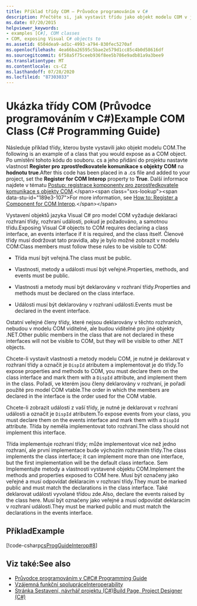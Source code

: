```yaml
---
title: Příklad třídy COM – Průvodce programováním v C#
description: Přečtěte si, jak vystavit třídu jako objekt modelu COM v jazyce C#. Tento příklad přidá kód do souboru. cs do projektu a nastaví registraci pro vlastnost Interop modelu COM.
ms.date: 07/20/2015
helpviewer_keywords:
- examples [C#], COM classes
- COM, exposing Visual C# objects to
ms.assetid: 6504dea9-ad1c-4993-a794-830fec5270af
ms.openlocfilehash: 4ea66ba26595c5bae2e579d1cc85c4b0d58616df
ms.sourcegitcommit: 6f58a5f75ceeb936f8ee5b786e9adb81a9a3bee9
ms.translationtype: MT
ms.contentlocale: cs-CZ
ms.lasthandoff: 07/28/2020
ms.locfileid: "87303033"
---
```

# <a name="example-com-class-c-programming-guide"></a><span data-ttu-id="189e3-104">Ukázka třídy COM (Průvodce programováním v C#)</span><span class="sxs-lookup"><span data-stu-id="189e3-104">Example COM Class (C# Programming Guide)</span></span>
<span data-ttu-id="189e3-105">Následuje příklad třídy, kterou byste vystavili jako objekt modelu COM.</span><span class="sxs-lookup"><span data-stu-id="189e3-105">The following is an example of a class that you would expose as a COM object.</span></span> <span data-ttu-id="189e3-106">Po umístění tohoto kódu do souboru. cs a jeho přidání do projektu nastavte vlastnost **Register pro zprostředkovatele komunikace s objekty COM** na **hodnotu true**.</span><span class="sxs-lookup"><span data-stu-id="189e3-106">After this code has been placed in a .cs file and added to your project, set the **Register for COM Interop** property to **True**.</span></span> <span data-ttu-id="189e3-107">Další informace najdete v tématu [Postup: registrace komponenty pro zprostředkovatele komunikace s objekty COM](https://docs.microsoft.com/previous-versions/visualstudio/visual-studio-2010/w29wacsy(v=vs.100)).</span><span class="sxs-lookup"><span data-stu-id="189e3-107">For more information, see [How to: Register a Component for COM Interop](https://docs.microsoft.com/previous-versions/visualstudio/visual-studio-2010/w29wacsy(v=vs.100)).</span></span>
  
 <span data-ttu-id="189e3-108">Vystavení objektů jazyka Visual C# pro model COM vyžaduje deklaraci rozhraní třídy, rozhraní události, pokud je požadováno, a samotnou třídu.</span><span class="sxs-lookup"><span data-stu-id="189e3-108">Exposing Visual C# objects to COM requires declaring a class interface, an events interface if it is required, and the class itself.</span></span> <span data-ttu-id="189e3-109">Členové třídy musí dodržovat tato pravidla, aby je bylo možné zobrazit v modelu COM:</span><span class="sxs-lookup"><span data-stu-id="189e3-109">Class members must follow these rules to be visible to COM:</span></span>  
  
- <span data-ttu-id="189e3-110">Třída musí být veřejná.</span><span class="sxs-lookup"><span data-stu-id="189e3-110">The class must be public.</span></span>  
  
- <span data-ttu-id="189e3-111">Vlastnosti, metody a události musí být veřejné.</span><span class="sxs-lookup"><span data-stu-id="189e3-111">Properties, methods, and events must be public.</span></span>  
  
- <span data-ttu-id="189e3-112">Vlastnosti a metody musí být deklarovány v rozhraní třídy.</span><span class="sxs-lookup"><span data-stu-id="189e3-112">Properties and methods must be declared on the class interface.</span></span>  
  
- <span data-ttu-id="189e3-113">Události musí být deklarovány v rozhraní události.</span><span class="sxs-lookup"><span data-stu-id="189e3-113">Events must be declared in the event interface.</span></span>  
  
 <span data-ttu-id="189e3-114">Ostatní veřejné členy třídy, které nejsou deklarovány v těchto rozhraních, nebudou v modelu COM viditelné, ale budou viditelné pro jiné objekty .NET.</span><span class="sxs-lookup"><span data-stu-id="189e3-114">Other public members in the class that are not declared in these interfaces will not be visible to COM, but they will be visible to other .NET objects.</span></span>  
  
 <span data-ttu-id="189e3-115">Chcete-li vystavit vlastnosti a metody modelu COM, je nutné je deklarovat v rozhraní třídy a označit je `DispId` atributem a implementovat je do třídy.</span><span class="sxs-lookup"><span data-stu-id="189e3-115">To expose properties and methods to COM, you must declare them on the class interface and mark them with a `DispId` attribute, and implement them in the class.</span></span> <span data-ttu-id="189e3-116">Pořadí, ve kterém jsou členy deklarovány v rozhraní, je pořadí použité pro model COM vtable.</span><span class="sxs-lookup"><span data-stu-id="189e3-116">The order in which the members are declared in the interface is the order used for the COM vtable.</span></span>  
  
 <span data-ttu-id="189e3-117">Chcete-li zobrazit události z vaší třídy, je nutné je deklarovat v rozhraní události a označit je `DispId` atributem.</span><span class="sxs-lookup"><span data-stu-id="189e3-117">To expose events from your class, you must declare them on the events interface and mark them with a `DispId` attribute.</span></span> <span data-ttu-id="189e3-118">Třída by neměla implementovat toto rozhraní.</span><span class="sxs-lookup"><span data-stu-id="189e3-118">The class should not implement this interface.</span></span>  
  
 <span data-ttu-id="189e3-119">Třída implementuje rozhraní třídy; může implementovat více než jedno rozhraní, ale první implementace bude výchozím rozhraním třídy.</span><span class="sxs-lookup"><span data-stu-id="189e3-119">The class implements the class interface; it can implement more than one interface, but the first implementation will be the default class interface.</span></span> <span data-ttu-id="189e3-120">Sem Implementujte metody a vlastnosti vystavené objektu COM.</span><span class="sxs-lookup"><span data-stu-id="189e3-120">Implement the methods and properties exposed to COM here.</span></span> <span data-ttu-id="189e3-121">Musí být označeny jako veřejné a musí odpovídat deklaracím v rozhraní třídy.</span><span class="sxs-lookup"><span data-stu-id="189e3-121">They must be marked public and must match the declarations in the class interface.</span></span> <span data-ttu-id="189e3-122">Také deklarovat události vyvolané třídou zde.</span><span class="sxs-lookup"><span data-stu-id="189e3-122">Also, declare the events raised by the class here.</span></span> <span data-ttu-id="189e3-123">Musí být označeny jako veřejné a musí odpovídat deklaracím v rozhraní události.</span><span class="sxs-lookup"><span data-stu-id="189e3-123">They must be marked public and must match the declarations in the events interface.</span></span>  
  
## <a name="example"></a><span data-ttu-id="189e3-124">Příklad</span><span class="sxs-lookup"><span data-stu-id="189e3-124">Example</span></span>  
 [!code-csharp[csProgGuideInterop#8](~/samples/snippets/csharp/VS_Snippets_VBCSharp/csProgGuideInterop/CS/ExampleCOM.cs#8)]  
  
## <a name="see-also"></a><span data-ttu-id="189e3-125">Viz také:</span><span class="sxs-lookup"><span data-stu-id="189e3-125">See also</span></span>

- [<span data-ttu-id="189e3-126">Průvodce programováním v C#</span><span class="sxs-lookup"><span data-stu-id="189e3-126">C# Programming Guide</span></span>](../index.md)
- [<span data-ttu-id="189e3-127">Vzájemná funkční spolupráce</span><span class="sxs-lookup"><span data-stu-id="189e3-127">Interoperability</span></span>](./index.md)
- [<span data-ttu-id="189e3-128">Stránka Sestavení, návrhář projektu (C#)</span><span class="sxs-lookup"><span data-stu-id="189e3-128">Build Page, Project Designer (C#)</span></span>](/visualstudio/ide/reference/build-page-project-designer-csharp)
